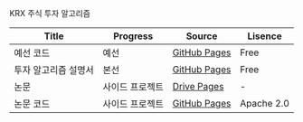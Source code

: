 KRX 주식 투자 알고리즘

|Title|Progress|Source|Lisence|
|---|---|---|---|
|예선 코드|예선|[GitHub Pages](https://github.com/paulms77/KRX/blob/main/KRX_Project_paul77ms.ipynb)|Free|
|투자 알고리즘 설명서|본선|[GitHub Pages](https://github.com/paulms77/KRX/blob/main/%E1%84%90%E1%85%AE%E1%84%8C%E1%85%A1%E1%84%8B%E1%85%A1%E1%86%AF%E1%84%80%E1%85%A9%E1%84%85%E1%85%B5%E1%84%8C%E1%85%B3%E1%86%B7%E1%84%89%E1%85%A5%E1%86%AF%E1%84%86%E1%85%A7%E1%86%BC%E1%84%89%E1%85%A5_%E1%84%90%E1%85%B5%E1%86%B728_paul77ms.pdf)|Free|
|논문|사이드 프로젝트|[Drive Pages](https://drive.google.com/file/d/1w75HZnvY-Cx5dHR7KNdrEYsqq_6Zy-by/view?usp=sharing)|-|
|논문 코드|사이드 프로젝트|[GitHub Pages](https://github.com/paulms77/BiLSTM-StockPrediction-Algorithm)|Apache 2.0|
